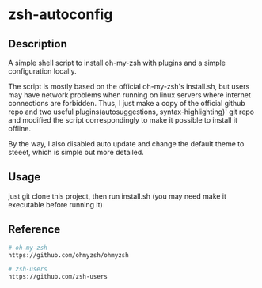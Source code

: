 # zsh-autoconfig

## Description
A simple shell script to install oh-my-zsh with plugins and a simple configuration locally.

The script is mostly based on the official oh-my-zsh's install.sh, but users may have network problems when running on linux servers where internet connections are forbidden. Thus, I just make a copy of the official github repo and two useful plugins(autosuggestions, syntax-highlighting)' git repo and modified the script correspondingly to make it possible to install it offline.

By the way, I also disabled auto update and change the default theme to steeef, which is simple but more detailed.

## Usage
just git clone this project, then run install.sh (you may need make it executable before running it)

## Reference
```bash
# oh-my-zsh
https://github.com/ohmyzsh/ohmyzsh

# zsh-users
https://github.com/zsh-users
```


